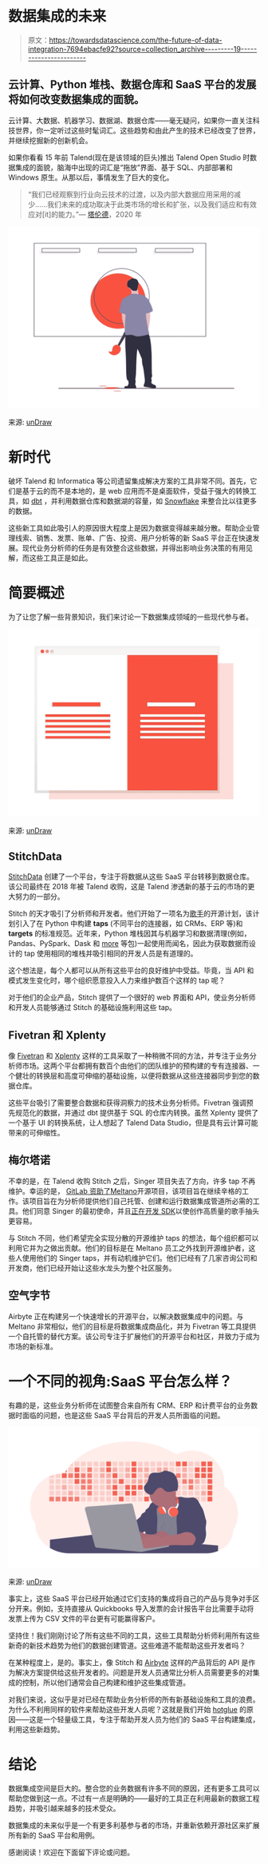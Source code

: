 # 数据集成的未来

> 原文：<https://towardsdatascience.com/the-future-of-data-integration-7694ebacfe92?source=collection_archive---------19----------------------->

## 云计算、Python 堆栈、数据仓库和 SaaS 平台的发展将如何改变数据集成的面貌。

云计算、大数据、机器学习、数据湖、数据仓库——毫无疑问，如果你一直关注科技世界，你一定听过这些时髦词汇。这些趋势和由此产生的技术已经改变了世界，并继续挖掘新的创新机会。

如果你看看 15 年前 Talend(现在是该领域的巨头)推出 Talend Open Studio 时数据集成的面貌，脑海中出现的词汇是“拖放”界面、基于 SQL、内部部署和 Windows 原生。从那以后，事情发生了巨大的变化。

> “我们已经观察到行业向云技术的过渡，以及内部大数据应用采用的减少……我们未来的成功取决于此类市场的增长和扩张，以及我们适应和有效应对[it]的能力。”— [塔伦德](https://investor.talend.com/sec-filings/sec-filing/10-q/0001668105-20-000072)，2020 年

![](img/fa2e0c712b112de29f7c3e605e96b3fc.png)

来源: [unDraw](https://undraw.co/)

# 新时代

破坏 Talend 和 Informatica 等公司遗留集成解决方案的工具非常不同。首先，它们是基于云的而不是本地的，是 web 应用而不是桌面软件，受益于强大的转换工具，如 [dbt](https://www.getdbt.com/) ，并利用数据仓库和数据湖的容量，如 [Snowflake](https://www.snowflake.com/) 来整合比以往更多的数据。

这些新工具如此吸引人的原因很大程度上是因为数据变得越来越分散。帮助企业管理线索、销售、发票、账单、广告、投资、用户分析等的新 SaaS 平台正在快速发展。现代业务分析师的任务是有效整合这些数据，并得出影响业务决策的有用见解，而这些工具正是如此。

# 简要概述

为了让您了解一些背景知识，我们来讨论一下数据集成领域的一些现代参与者。

![](img/7bd43673e90e1a03ad65b09d7ecd83c6.png)

来源: [unDraw](https://undraw.co/illustrations)

## StitchData

[StitchData](https://www.stitchdata.com/) 创建了一个平台，专注于将数据从这些 SaaS 平台转移到数据仓库。该公司最终在 2018 年被 Talend 收购，这是 Talend 渗透新的基于云的市场的更大努力的一部分。

Stitch 的天才吸引了分析师和开发者。他们开始了一项名为[歌手](https://www.singer.io/)的开源计划，该计划引入了在 Python 中构建 **taps** (不同平台的连接器，如 CRMs、ERP 等)和 **targets** 的标准规范。近年来，Python 堆栈因其与机器学习和数据清理(例如，Pandas、PySpark、Dask 和 [more](/python-data-transformation-tools-for-etl-2cb20d76fcd0) 等包)一起使用而闻名，因此为获取数据而设计的 tap 使用相同的堆栈并吸引相同的开发人员是有道理的。

这个想法是，每个人都可以从所有这些平台的良好维护中受益。毕竟，当 API 和模式发生变化时，哪个组织愿意投入人力来维护数百个这样的 tap 呢？

对于他们的企业产品，Stitch 提供了一个很好的 web 界面和 API，使业务分析师和开发人员能够通过 Stitch 的基础设施利用这些 tap。

## Fivetran 和 Xplenty

像 [Fivetran](https://fivetran.com/) 和 [Xplenty](https://www.xplenty.com/) 这样的工具采取了一种稍微不同的方法，并专注于业务分析师市场。这两个平台都拥有数百个由他们的团队维护的预构建的专有连接器、一个健壮的转换层和高度可伸缩的基础设施，以便将数据从这些连接器同步到您的数据仓库。

这些平台吸引了需要整合数据和获得洞察力的技术业务分析师。Fivetran 强调预先规范化的数据，并通过 dbt 提供基于 SQL 的仓库内转换。虽然 Xplenty 提供了一个基于 UI 的转换系统，让人想起了 Talend Data Studio，但是具有云计算可能带来的可伸缩性。

## 梅尔塔诺

不幸的是，在 Talend 收购 Stitch 之后，Singer 项目失去了方向，许多 tap 不再维护。幸运的是， [GitLab 资助了](https://about.gitlab.com/blog/2020/05/18/why-gitlab-is-building-meltano-an-open-source-platform-for-elt-pipelines/)[Meltano](https://meltano.com/)开源项目，该项目旨在继续辛格的工作。该项目旨在为分析师提供他们自己托管、创建和运行数据集成管道所必需的工具。他们同意 Singer 的最初使命，并且[正在开发 SDK](https://gitlab.com/meltano/singer-sdk)以使创作高质量的歌手抽头更容易。

与 Stitch 不同，他们希望完全实现分散的开源维护 taps 的想法，每个组织都可以利用它并为之做出贡献。他们的目标是在 Meltano 员工之外找到开源维护者，这些人使用他们的 Singer taps，并有动机维护它们。他们已经有了几家咨询公司和开发商，他们已经开始让这些水龙头为整个社区服务。

## 空气字节

Airbyte 正在构建另一个快速增长的开源平台，以解决数据集成中的问题。与 Meltano 非常相似，他们的目标是将数据集成商品化，并为 Fivetran 等工具提供一个自托管的替代方案。该公司专注于扩展他们的开源平台和社区，并致力于成为市场的新标准。

# 一个不同的视角:SaaS 平台怎么样？

有趣的是，这些业务分析师在试图整合来自所有 CRM、ERP 和计费平台的业务数据时面临的问题，也是这些 SaaS 平台背后的开发人员所面临的问题。

![](img/7501085a6ffc9f8778b766c839c9d7f1.png)

来源: [unDraw](https://undraw.co/)

事实上，这些 SaaS 平台已经开始通过它们支持的集成将自己的产品与竞争对手区分开来。例如，支持直接从 Quickbooks 导入发票的会计报告平台比需要手动将发票上传为 CSV 文件的平台更有可能赢得客户。

坚持住！我们刚刚讨论了所有这些不同的工具，这些工具帮助分析师利用所有这些新奇的新技术趋势为他们的数据创建管道。这些难道不能帮助这些开发者吗？

在某种程度上，是的。事实上，像 Stitch 和 [Airbyte](https://airbyte.io/) 这样的产品背后的 API 是作为解决方案提供给这些开发者的。问题是开发人员通常比分析人员需要更多的对集成的控制，所以他们通常会自己构建和维护这些集成管道。

对我们来说，这似乎是对已经在帮助业务分析师的所有新基础设施和工具的浪费。为什么不利用同样的软件来帮助这些开发人员呢？这就是我们开始 [hotglue](https://hotglue.xyz) 的原因——这是一个轻量级工具，专注于帮助开发人员为他们的 SaaS 平台构建集成，利用这些新趋势。

# 结论

数据集成空间是巨大的。整合您的业务数据有许多不同的原因，还有更多工具可以帮助您做到这一点。不过有一点是明确的——最好的工具正在利用最新的数据工程趋势，并吸引越来越多的技术受众。

数据集成的未来似乎是一个有更多利基参与者的市场，并重新依赖开源社区来扩展所有新的 SaaS 平台和用例。

感谢阅读！欢迎在下面留下评论或问题。